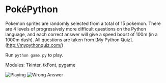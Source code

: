 # PokéPython
Pokemon sprites are randomly selected from a total of 15 pokemon. There are 4 levels of progressively more difficult questions on the Python language, and each correct answer will give a speed boost of 100m (in a 1000m dash). All questions are taken from [My Python Quiz]. (http://mypythonquiz.com/)

Run `python game.py` to play.

Modules: Tkinter, tkFont, pygame

![Playing](/../screenshots/screenshot1.png "Playing")
![Wrong Answer](/../screenshots/screenshot2.png "Wrong Answer")
